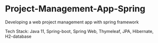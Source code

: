 # Project-Management-App-Spring

Developing a web project management app with spring framework

Tech Stack: Java 11, Spring-boot, Spring Web, Thymeleaf, JPA, Hibernate, H2-database
